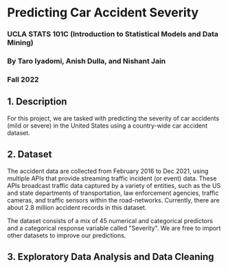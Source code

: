 # Predicting Car Accident Severity
### UCLA STATS 101C (Introduction to Statistical Models and Data Mining) 
### By Taro Iyadomi, Anish Dulla, and Nishant Jain  
### Fall 2022
  
## 1. **Description**

For this project, we are tasked with predicting the severity of car accidents (mild or severe) in the United States using a country-wide car accident dataset.   

## 2. **Dataset**

The accident data are collected from February 2016 to Dec 2021, using multiple APIs that provide streaming traffic incident (or event) data. These APIs broadcast traffic data captured by a variety of entities, such as the US and state departments of transportation, law enforcement agencies, traffic cameras, and traffic sensors within the road-networks. Currently, there are about 2.8 million accident records in this dataset.  

The dataset consists of a mix of 45 numerical and categorical predictors and a categorical response variable called "Severity". We are free to import other datasets to improve our predictions.  

## 3. **Exploratory Data Analysis and Data Cleaning**
